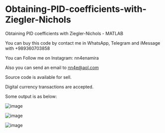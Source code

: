 # Obtaining-PID-coefficients-with-Ziegler-Nichols
Obtaining PID coefficients with Ziegler-Nichols - MATLAB

You can buy this code by contact me in WhatsApp, Telegram and iMessage with +989360703858

You can Follow me on Instagram: nn4enamira

Also you can send an email to nn4e@aol.com

Source code is available for sell.

Digital currency transactions are accepted.

Some output is as below:

![image](https://github.com/user-attachments/assets/a9f276cb-384c-4ed8-9cb3-96816664d03c)

![image](https://github.com/user-attachments/assets/005eed9c-4471-421f-901f-a46301a2684a)

![image](https://github.com/user-attachments/assets/dbc85dd2-63cc-431f-903c-82f6e25dba52)


